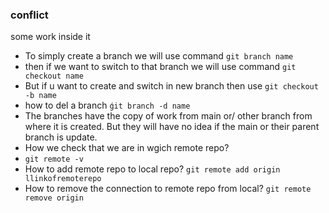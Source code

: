 ### conflict
some work inside it
- To simply create a branch we will use command
`git branch name`
- then if we want to switch to that branch we will use  command `git checkout name`
- But if u want to create and switch in new branch then use `git checkout -b name`
- how to del a branch
   `ǵit branch -d name`
- The branches have the copy of work from main or/ other branch from where it is created. But they will have no idea  if the main or their parent branch is update.
 - How we check that we are in wgich remote repo?
 - `git remote -v`
 - How to add remote repo to local repo?
  `git remote add origin llinkofremoterepo`
  - How to remove the connection to remote repo from local?
  `git remote remove origin`
